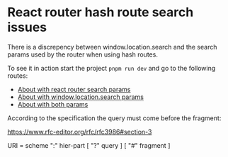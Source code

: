 # React router hash route search issues

There is a discrepency between window.location.search and the search params used
by the router when using hash routes.

To see it in action start the project `pnpm run dev` and go to the following routes:

* [About with react router search params](http://localhost:5173/#/about?page=1)
* [About with window.location.search params](http://localhost:5173/?some=search#/about)
* [About with both params](http://localhost:5173/?some=search#/about?page=1filter=hello)

According to the specification the query must come before the fragment:

https://www.rfc-editor.org/rfc/rfc3986#section-3

URI = scheme ":" hier-part [ "?" query ] [ "#" fragment ]
